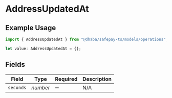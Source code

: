 # AddressUpdatedAt

## Example Usage

```typescript
import { AddressUpdatedAt } from "@dhaba/safepay-ts/models/operations";

let value: AddressUpdatedAt = {};
```

## Fields

| Field              | Type               | Required           | Description        |
| ------------------ | ------------------ | ------------------ | ------------------ |
| `seconds`          | *number*           | :heavy_minus_sign: | N/A                |